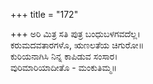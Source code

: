 +++
title = "172"

+++
ಅರಿ ಮಿತ್ರ ಸತಿ ಪುತ್ರ ಬಂಧುಬಳಗವದೆಲ್ಲ।  
ಕರುಮದವತಾರಗಳೊ, ಋಣಲತೆಯ ಚಿಗುರೋ॥  
ಕುರಿಯನಾಗಿಸಿ ನಿನ್ನ ಕಾಪಿಡುವ ಸಂಸಾರ।  
ವುರಿಮಾರಿಯಾದೀತೊ - ಮಂಕುತಿಮ್ಮ॥  
